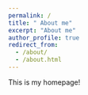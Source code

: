 ```yaml
---
permalink: /
title: " About me"
excerpt: "About me"
author_profile: true
redirect_from: 
  - /about/
  - /about.html
---
```


This is my homepage!

